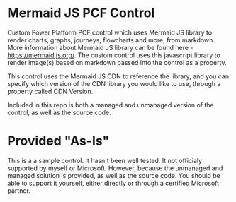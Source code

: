# Mermaid JS PCF Control
Custom Power Platform PCF control which uses Mermaid JS library to render charts, graphs, journeys, flowcharts and more, from markdown. More information about Mermaid JS library can be found here - https://mermaid.js.org/. The custom control uses this javascript library to render image(s) based on markdown passed into the control as a property.

This control uses the Mermaid JS CDN to reference the library, and you can specify which version of the CDN library you would like to use, through a property called CDN Version.

Included in this repo is both a managed and unmanaged version of the control, as well as the source code.


# Provided "As-Is"
This is a a sample control. It hasn't been well tested. It not officialy supported by myself or Microsoft. However, because the unmanaged and managed solution is provided, as well as the source code. You should be able to support it yourself, either directly or through a certified Microsoft partner.


